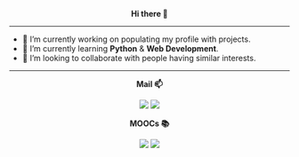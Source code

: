 
<!-- Main -->
<p align="center"><strong>Hi there 👋</strong></p>

<hr>

<ul>
<li>🔭 I’m currently working on populating my profile with projects.</li>
<li>🌱 I’m currently learning <strong>Python</strong> & <strong>Web Development</strong>.</li>
<li>👯 I’m looking to collaborate with people having similar interests.</li>
</ul>
<div>

<hr>

<!-- Contacts -->
<p align="center"><strong>Mail 📫</strong></p>
<div align="center">
<a href="mailto:gjaledesma@gmail.com"><img src="https://img.shields.io/badge/Gmail-D14836?style=for-the-badge&logo=gmail&logoColor=white"></a>  <a href="mailto:gjaledesma@outlook.com"><img src="https://img.shields.io/badge/Outlook-0078D4?style=for-the-badge&logo=microsoft-outlook&logoColor=white"></a>

<br>

<p align="center"><strong>MOOCs 📚</strong></p>
<div align="center">
<a href="https://www.coursera.org/user/06d87c718869ff93519589521158e269"><img src="https://img.shields.io/badge/Coursera-%230056D2.svg?style=for-the-badge&logo=Coursera&logoColor=white"></a> <a href="https://profile.edx.org/u/gja_ledesma"><img src="https://img.shields.io/badge/edX-%2302262B.svg?style=for-the-badge&logo=edX&logoColor=white">